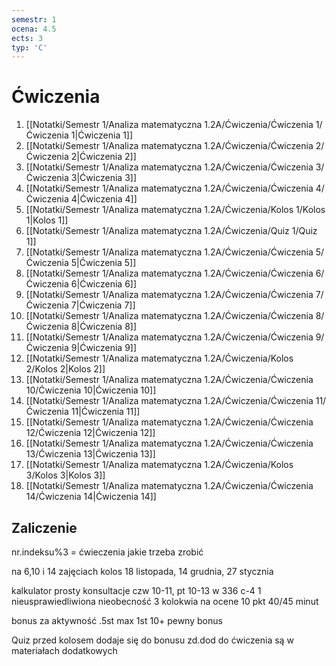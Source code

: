 ```yaml
---
semestr: 1
ocena: 4.5
ects: 3
typ: 'C'
---
```


# Ćwiczenia
1. [[Notatki/Semestr 1/Analiza matematyczna 1.2A/Ćwiczenia/Ćwiczenia 1/Ćwiczenia 1|Ćwiczenia 1]]
2. [[Notatki/Semestr 1/Analiza matematyczna 1.2A/Ćwiczenia/Ćwiczenia 2/Ćwiczenia 2|Ćwiczenia 2]]
3. [[Notatki/Semestr 1/Analiza matematyczna 1.2A/Ćwiczenia/Ćwiczenia 3/Ćwiczenia 3|Ćwiczenia 3]]
4. [[Notatki/Semestr 1/Analiza matematyczna 1.2A/Ćwiczenia/Ćwiczenia 4/Ćwiczenia 4|Ćwiczenia 4]]
5. [[Notatki/Semestr 1/Analiza matematyczna 1.2A/Ćwiczenia/Kolos 1/Kolos 1|Kolos 1]]
6. [[Notatki/Semestr 1/Analiza matematyczna 1.2A/Ćwiczenia/Quiz 1/Quiz 1]]
7. [[Notatki/Semestr 1/Analiza matematyczna 1.2A/Ćwiczenia/Ćwiczenia 5/Ćwiczenia 5|Ćwiczenia 5]]
8. [[Notatki/Semestr 1/Analiza matematyczna 1.2A/Ćwiczenia/Ćwiczenia 6/Ćwiczenia 6|Ćwiczenia 6]]
9. [[Notatki/Semestr 1/Analiza matematyczna 1.2A/Ćwiczenia/Ćwiczenia 7/Ćwiczenia 7|Ćwiczenia 7]]
10. [[Notatki/Semestr 1/Analiza matematyczna 1.2A/Ćwiczenia/Ćwiczenia 8/Ćwiczenia 8|Ćwiczenia 8]]
11. [[Notatki/Semestr 1/Analiza matematyczna 1.2A/Ćwiczenia/Ćwiczenia 9/Ćwiczenia 9|Ćwiczenia 9]]
12. [[Notatki/Semestr 1/Analiza matematyczna 1.2A/Ćwiczenia/Kolos 2/Kolos 2|Kolos 2]]
13. [[Notatki/Semestr 1/Analiza matematyczna 1.2A/Ćwiczenia/Ćwiczenia 10/Ćwiczenia 10|Ćwiczenia 10]]
14. [[Notatki/Semestr 1/Analiza matematyczna 1.2A/Ćwiczenia/Ćwiczenia 11/Ćwiczenia 11|Ćwiczenia 11]]
15. [[Notatki/Semestr 1/Analiza matematyczna 1.2A/Ćwiczenia/Ćwiczenia 12/Ćwiczenia 12|Ćwiczenia 12]]
16. [[Notatki/Semestr 1/Analiza matematyczna 1.2A/Ćwiczenia/Ćwiczenia 13/Ćwiczenia 13|Ćwiczenia 13]]
17. [[Notatki/Semestr 1/Analiza matematyczna 1.2A/Ćwiczenia/Kolos 3/Kolos 3|Kolos 3]]
18. [[Notatki/Semestr 1/Analiza matematyczna 1.2A/Ćwiczenia/Ćwiczenia 14/Ćwiczenia 14|Ćwiczenia 14]]

## Zaliczenie
nr.indeksu%3 = ćwieczenia jakie trzeba zrobić

na 6,10 i 14 zajęciach kolos
18 listopada, 14 grudnia, 27 stycznia

kalkulator prosty
konsultacje czw 10-11, pt 10-13 w 336 c-4
1 nieusprawiedliwiona nieobecność
3 kolokwia na ocene 10 pkt 40/45 minut

bonus za aktywność .5st max 1st
10+ pewny bonus

Quiz przed kolosem dodaje się do bonusu
zd.dod do ćwiczenia są w materiałach dodatkowych